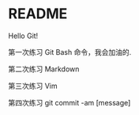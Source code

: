 # README

Hello Git!

第一次练习 Git Bash 命令，我会加油的.

第二次练习 Markdown

第三次练习 Vim

第四次练习 git commit -am [message]

